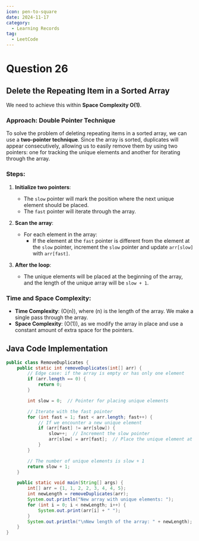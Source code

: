```yaml
---
icon: pen-to-square
date: 2024-11-17
category:
  - Learning Records
tag:
  - LeetCode
---
```


# Question 26
## Delete the Repeating Item in a Sorted Array

We need to achieve this within **Space Complexity O(1)**.

### Approach: Double Pointer Technique

To solve the problem of deleting repeating items in a sorted array, we can use a **two-pointer technique**. Since the array is sorted, duplicates will appear consecutively, allowing us to easily remove them by using two pointers: one for tracking the unique elements and another for iterating through the array.

### Steps:

1. **Initialize two pointers**:
    - The `slow` pointer will mark the position where the next unique element should be placed.
    - The `fast` pointer will iterate through the array.

2. **Scan the array**:
    - For each element in the array:
        - If the element at the `fast` pointer is different from the element at the `slow` pointer, increment the `slow` pointer and update `arr[slow]` with `arr[fast]`.

3. **After the loop**:
    - The unique elements will be placed at the beginning of the array, and the length of the unique array will be `slow + 1`.

### Time and Space Complexity:

- **Time Complexity**: \(O(n)\), where \(n\) is the length of the array. We make a single pass through the array.
- **Space Complexity**: \(O(1)\), as we modify the array in place and use a constant amount of extra space for the pointers.

## Java Code Implementation

```java
public class RemoveDuplicates {
    public static int removeDuplicates(int[] arr) {
        // Edge case: if the array is empty or has only one element
        if (arr.length == 0) {
            return 0;
        }

        int slow = 0;  // Pointer for placing unique elements

        // Iterate with the fast pointer
        for (int fast = 1; fast < arr.length; fast++) {
            // If we encounter a new unique element
            if (arr[fast] != arr[slow]) {
                slow++;  // Increment the slow pointer
                arr[slow] = arr[fast];  // Place the unique element at the slow pointer
            }
        }

        // The number of unique elements is slow + 1
        return slow + 1;
    }

    public static void main(String[] args) {
        int[] arr = {1, 1, 2, 2, 3, 4, 4, 5};
        int newLength = removeDuplicates(arr);
        System.out.println("New array with unique elements: ");
        for (int i = 0; i < newLength; i++) {
            System.out.print(arr[i] + " ");
        }
        System.out.println("\nNew length of the array: " + newLength);
    }
}
```




